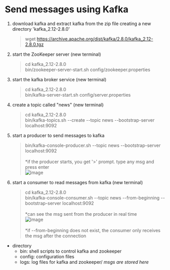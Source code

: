 # Send messages using Kafka
1. download kafka and extract kafka from the zip file creating a new directory 'kafka_2.12-2.8.0'
   > wget https://archive.apache.org/dist/kafka/2.8.0/kafka_2.12-2.8.0.tgz

2. start the ZooKeeper server (new terminal)
   > cd kafka_2.12-2.8.0 <br/>
   > bin/zookeeper-server-start.sh config/zookeeper.properties

3. start the kafka broker service (new terminal)
   > cd kafka_2.12-2.8.0 <br/>
   > bin/kafka-server-start.sh config/server.properties

4. create a topic called "news" (new terminal)
   > cd kafka_2.12-2.8.0 <br/>
   > bin/kafka-topics.sh --create --topic news --bootstrap-server localhost:9092

5. start a producer to send messages to kafka
   > bin/kafka-console-producer.sh --topic news --bootstrap-server localhost:9092 <br/><br/>
   > *if the producer starts, you get '>' prompt. type any msg and press enter <br/>
   > ![image](https://github.com/youngmin-jin/practice/assets/135728064/21f71c71-220e-4a25-bc3f-c5538767b9c9)

6. start a consumer to read messages from kafka (new terminal)
   > cd kafka_2.12-2.8.0 <br/>
   > bin/kafka-console-consumer.sh --topic news --from-beginning --bootstrap-server localhost:9092 <br/><br/>
   > *can see the msg sent from the producer in real time <br/>
   > ![image](https://github.com/youngmin-jin/practice/assets/135728064/388dd58c-d619-4990-a9e8-c21e0eb9e800) <br/><br/>
   > *if --from-beginning does not exist, the consumer only receives the msg after the connection 

- directory
  - bin: shell scripts to control kafka and zookeeper
  - config: configuration files
  - logs: log files for kafka and zookeeper/ _msgs are stored here_

   
